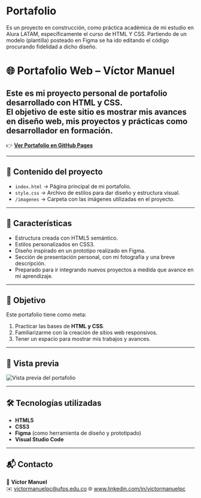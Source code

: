 # Portafolio
Es un proyecto en construcción, como práctica académica de mi estudio en Alura LATAM, específicamente el curso de HTML Y CSS.
Partiendo de un modelo (plantilla) posteado en Figma se ha ido editando el código procurando fidelidad a dicho diseño.

# 🌐 Portafolio Web – Víctor Manuel

Este es mi proyecto personal de portafolio desarrollado con **HTML y CSS**.  
El objetivo de este sitio es mostrar mis avances en diseño web, mis proyectos y prácticas como desarrollador en formación.
---
👉 **[Ver Portafolio en GitHub Pages](https://victormanuelpc.github.io/portafolio/)**

---

## 📂 Contenido del proyecto

- `index.html` → Página principal de mi portafolio.  
- `style.css` → Archivo de estilos para dar diseño y estructura visual.  
- `/imagenes` → Carpeta con las imágenes utilizadas en el proyecto.  

---

## 🚀 Características

- Estructura creada con HTML5 semántico.  
- Estilos personalizados en CSS3.  
- Diseño inspirado en un prototipo realizado en Figma.  
- Sección de presentación personal, con mi fotografía y una breve descripción.  
- Preparado para ir integrando nuevos proyectos a medida que avance en mi aprendizaje.  

---

## 🎯 Objetivo

Este portafolio tiene como meta:  
1. Practicar las bases de **HTML y CSS**.  
2. Familiarizarme con la creación de sitios web responsivos.  
3. Tener un espacio para mostrar mis trabajos y avances.  

---

## 📸 Vista previa

![Vista previa del portafolio]([assets/capture-web.png](https://github.com/victormanuelpc/portafolio/blob/main/assets/capture-web.png))  

---

## 🛠️ Tecnologías utilizadas

- **HTML5**  
- **CSS3**  
- **Figma** (como herramienta de diseño y prototipado)  
- **Visual Studio Code**  

---

## 📬 Contacto

👤 **Víctor Manuel**  
✉️ victormanuelpc@ufps.edu.co
🌐 www.linkedin.com/in/victormanuelpc 
